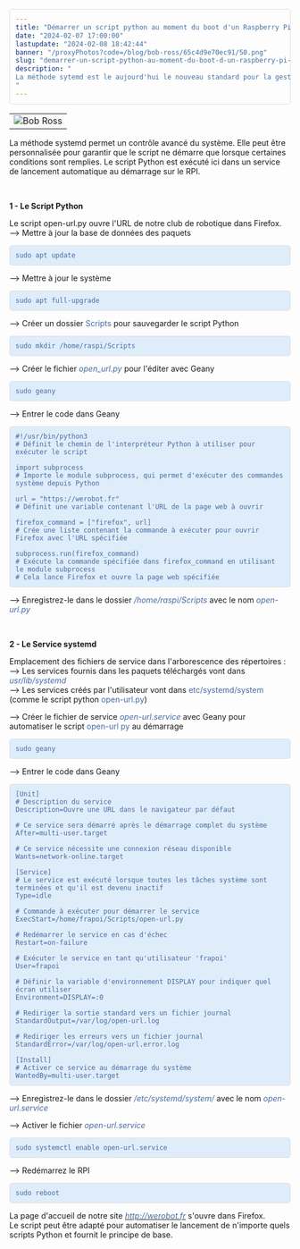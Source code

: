 ```yaml
---
title: "Démarrer un script python au moment du boot d'un Raspberry Pi  4 avec un service systemd"
date: "2024-02-07 17:00:00"
lastupdate: "2024-02-08 18:42:44"
banner: "/proxyPhotos?code=/blog/bob-ross/65c4d9e70ec91/50.png"
slug: "demarrer-un-script-python-au-moment-du-boot-d-un-raspberry-pi-4-avec-un-service-systemd"
description: " 
La méthode sytemd est le aujourd'hui le nouveau standard pour la gestion des services et pour l'exécution automatique de scripts
"
---
```

<style type="text/css">
    pre {
        display: flex;
        color: #4769A1;
        background-color: #DFEDFA;
        padding: 10px;
        border: 1px solid #ddd;
        border-radius: 5px;
        overflow-x: auto;
        font-family: monospace;
    }

    code {
        line-height: normal;
    }
</style>
<table>
    <tbody>
        <tr>
            <td><img alt="Bob Ross" src="/proxyPhotos?code=/blog/bob-ross/65c4cde2be4c4/50.png" /></td>
        </tr>
    </tbody>
</table>

<p>La méthode systemd permet un contrôle avancé du système. Elle peut être personnalisée pour garantir que le script ne démarre que lorsque certaines conditions sont remplies. Le script Python est exécuté ici dans un service de lancement automatique au démarrage sur le RPI.</p><br />
    <p><strong>1 - Le Script Python</strong></p>
    <p>Le script open-url.py ouvre l'URL de notre club de robotique dans Firefox.<br />
    --> Mettre à jour la base de données des paquets &nbsp;
    </p>

<pre>
<code>sudo apt update
</code>
</pre>

<p>--> Mettre à jour le système</p>

<pre>
<code>sudo apt full-upgrade
</code>
</pre>

<p>--> Créer un dossier <span style="color:#4769A1;">Scripts</span> pour sauvegarder le script Python &nbsp;
</p>

<pre>
<code>sudo mkdir /home/raspi/Scripts
</code>
</pre>

<p>--> Créer le fichier <em><span style="color: #4769A1">open_url.py</span></em> pour l'éditer avec Geany
</p>

<pre>
<code>sudo geany
</code>
</pre>

<p>--> Entrer le code dans Geany</p>

<pre>
<code>#!/usr/bin/python3
# Définit le chemin de l'interpréteur Python à utiliser pour exécuter le script

import subprocess
# Importe le module subprocess, qui permet d'exécuter des commandes système depuis Python

url = "https://werobot.fr"
# Définit une variable contenant l'URL de la page web à ouvrir

firefox_command = ["firefox", url]
# Crée une liste contenant la commande à exécuter pour ouvrir Firefox avec l'URL spécifiée

subprocess.run(firefox_command)
# Exécute la commande spécifiée dans firefox_command en utilisant le module subprocess
# Cela lance Firefox et ouvre la page web spécifiée
</code>
</pre>

<p>--> Enregistrez-le dans le dossier <em><span style="color: #4769A1">/home/raspi/Scripts</span></em> avec le nom
    <em><span style="color: #4769A1">open-url.py</span></em></p><br />

<p><strong>2 - Le Service systemd</strong></p>

<p>Emplacement des fichiers de service dans l'arborescence des répertoires :<br />
    --> Les services fournis dans les paquets téléchargés vont dans <span
        style="color:#4769A1;"><em>usr/lib/systemd</em></span><br />
    --> Les services créés par l'utilisateur vont dans <span
        style="color:#4769A1;">etc/systemd/system</span> (comme le script python <span
        style="color:#4769A1;">open-url.py</span>)</p>

<p>--> Créer le fichier de service <em><span style="color: #4769A1">open-url.service</span></em> avec Geany
    pour automatiser le script <span style="color:#4769A1;">open-url py</span> au démarrage</p>

<pre>
<code>sudo geany
</code>
</pre>

<p>--> Entrer le code dans Geany</p>

<pre>
<code>[Unit]
# Description du service
Description=Ouvre une URL dans le navigateur par défaut

# Ce service sera démarré après le démarrage complet du système
After=multi-user.target

# Ce service nécessite une connexion réseau disponible
Wants=network-online.target

[Service]
# Le service est exécuté lorsque toutes les tâches système sont terminées et qu'il est devenu inactif
Type=idle

# Commande à exécuter pour démarrer le service
ExecStart=/home/frapoi/Scripts/open-url.py

# Redémarrer le service en cas d'échec
Restart=on-failure

# Exécuter le service en tant qu'utilisateur 'frapoi'
User=frapoi

# Définir la variable d'environnement DISPLAY pour indiquer quel écran utiliser
Environment=DISPLAY=:0

# Rediriger la sortie standard vers un fichier journal
StandardOutput=/var/log/open-url.log

# Rediriger les erreurs vers un fichier journal
StandardError=/var/log/open-url.error.log

[Install]
# Activer ce service au démarrage du système
WantedBy=multi-user.target
</code>
</pre>

<p>--> Enregistrez-le dans le dossier <em><span style="color: #4769A1">/etc/systemd/system/</span></em> avec le nom
    <em><span style="color: #4769A1">open-url.service</span></em></p>

<p>--> Activer le fichier <em><span style="color: #4769A1">open-url.service</span></em></p>

<pre>
<code>sudo systemctl enable open-url.service
</code>
</pre>

<p>--> Redémarrez le RPI</p>

<pre>
<code>sudo reboot
</code>
</pre>

<p>La page d'accueil de notre site <a href="http://werobot.fr" target="_blank"><em><span style="color:#4769A1;">http://werobot.fr</span></em></a> s'ouvre dans Firefox.<br />
    Le script peut être adapté pour automatiser le lancement de n'importe quels scripts Python et fournit le principe de base.</p>

    